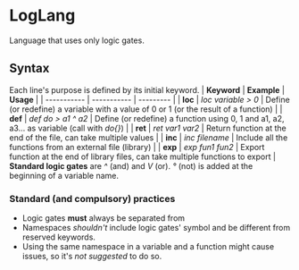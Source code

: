 # LogLang
Language that uses only logic gates.
## Syntax
Each line's purpose is defined by its initial keyword.
| **Keyword** | **Example**             | **Usage**                                                                                        |
| ----------- | -----------             | ---------                                                                                   |
| **loc**     | *loc variable > 0*      | Define (or redefine) a variable with a value of 0 or 1 (or the result of a function)             |
| **def**     | *def do > a1 ^ a2*      | Define (or redefine) a function using 0, 1 and a1, a2, a3... as variable (call with *do{}*)      |
| **ret**     | *ret var1 var2*         | Return function at the end of the file, can take multiple values                   |
| **inc**     | *inc filename*          | Include all the functions from an external file (library)                          |
| **exp**     | *exp fun1 fun2*         | Export function at the end of library files, can take multiple functions to export |
**Standard logic gates** are *^* (and) and *V* (or). *°* (not) is added at the beginning of a variable name.  
### Standard (and compulsory) practices
+ Logic gates **must** always be separated from 
+ Namespaces *shouldn't* include logic gates' symbol and be different from reserved keywords.
+ Using the same namespace in a variable and a function might cause issues, so it's *not suggested* to do so.
